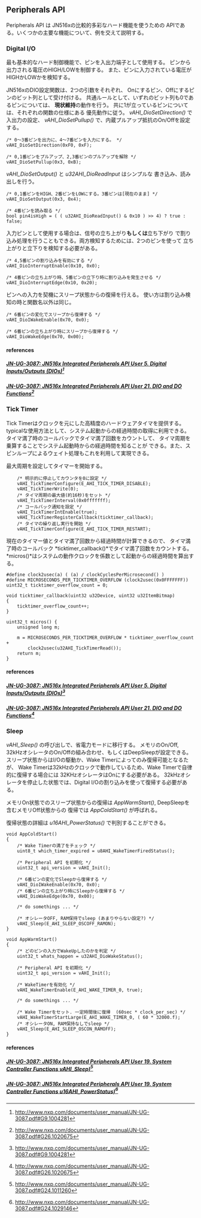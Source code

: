 Peripherals API
----------------

Peripherals API は JN516xの比較的多彩なハード機能を使うための
APIである。いくつかの主要な機能について、例を交えて説明する。


### Digital I/O

最も基本的なハード制御機能で、ピンを入出力端子として使用する。
ピンから出力される電圧のHIGH/LOWを制御する。
また、ピンに入力されている電圧がHIGHかLOWかを検知する。

JN516xのDIO設定関数は、2つの引数をそれぞれ、
Onにするピン、Offにするピンのビット列として受け付ける。
共通ルールとして、いずれのビット列も0であるピンについては、
**現状維持**の動作を行う。
共に1が立っているピンについては、それぞれの関数の仕様にある
優先動作に従う。
*vAHI_DioSetDirection()* で入出力の設定、
*vAHI_DioSetPullup()* で、内蔵プルアップ抵抗のOn/Offを設定する。

```
/* 0～3番ピンを出力に、4～7番ピンを入力にする。 */
vAHI_DioSetDirection(0xF0, 0xF);

/* 0,1番ピンをプルアップ、2,3番ピンのプルアップを解除 */
vAHI_DioSetPullup(0x3, 0xB);
```


*vAHI_DioSetOutput()* と *u32AHI_DioReadInput* はシンプルな
書き込み、読み出しを行う。

```
/* 0,1番ピンをHIGH、2番ピンをLOWにする。3番ピンは[現在のまま] */
vAHI_DioSetOutput(0x3, 0x4);

/* 4番ピンを読み取る */
bool pin4isHigh = ( ( u32AHI_DioReadInput() & 0x10 ) >> 4) ? true : false;
```

入力ピンとして使用する場合は、信号の立ち上がり**もしくは**立ち下がり
で割り込み処理を行うこともできる。両方検知するためには、2つのピンを使って
立ち上がりと立下りを検知する必要がある。

```
/* 4,5番ピンの割り込みを有効にする */
vAHI_DioInterruptEnable(0x10, 0x0);

/* 4番ピンの立ち上がり時、5番ピンの立下り時に割り込みを発生させる */
vAHI_DioInterruptEdge(0x10, 0x20);
```

ピンへの入力を契機にスリープ状態からの復帰を行える。
使い方は割り込み検知の時と関数名以外は同じ。

```
/* 6番ピンの変化でスリープから復帰する */
vAHI_DioIWakeEnable(0x70, 0x0);

/* 6番ピンの立ち上がり時にスリープから復帰する */
vAHI_DioWakeEdge(0x70, 0x00);
```


#### references

##### [JN-UG-3087: JN516x Integrated Peripherals API User 5. Digital Inputs/Outputs (DIOs)](http://www.nxp.com/documents/user_manual/JN-UG-3087.pdf#G9.1004281)[^1]
##### [JN-UG-3087: JN516x Integrated Peripherals API User 21.  DIO and DO Functions](http://www.nxp.com/documents/user_manual/JN-UG-3087.pdf#G26.1020675)[^2]

[^1]: <http://www.nxp.com/documents/user_manual/JN-UG-3087.pdf#G9.1004281>
[^2]: <http://www.nxp.com/documents/user_manual/JN-UG-3087.pdf#G26.1020675>

### Tick Timer

Tick Timerはクロックを元にした高精度のハードウェアタイマを提供する。
typicalな使用方法として、システム起動からの経過時間の取得に利用できる。
タイマ満了時のコールバックでタイマ満了回数をカウントして、
タイマ周期を乗算することでシステム起動時からの経過時間を知ることが
できる。また、スピンループによるウェイト処理もこれを利用して実現できる。

最大周期を設定してタイマーを開始する。

```
	/* 明示的に停止してカウンタを0に設定 */
	vAHI_TickTimerConfigure(E_AHI_TICK_TIMER_DISABLE);
	vAHI_TickTimerWrite(0);
	/* タイマ周期の最大値(約16秒)をセット */
	vAHI_TickTimerInterval(0x0fffffff);
	/* コールバック通知を設定 */
	vAHI_TickTimerIntEnable(true);
	vAHI_TickTimerRegisterCallback(ticktimer_callback);
	/* タイマの繰り返し実行を開始 */
	vAHI_TickTimerConfigure(E_AHI_TICK_TIMER_RESTART);
```

現在のタイマー値とタイマ満了回数から経過時間が計算できるので、
タイマ満了時のコールバック *ticktimer_callback()*でタイマ満了回数をカウントする。
*micros()*はシステムの動作クロックを係数として起動からの経過時間を算出する。

```
#define clock2usec(a) ( (a) / clockCyclesPerMicrosecond() )
#define MICROSECONDS_PER_TICKTIMER_OVERFLOW (clock2usec(0x0FFFFFFF))
uint32_t ticktimer_overflow_count = 0;

void ticktimer_callback(uint32 u32Device, uint32 u32ItemBitmap)
{
	ticktimer_overflow_count++;
}

uint32_t micros() {
	unsigned long m;

	m = MICROSECONDS_PER_TICKTIMER_OVERFLOW * ticktimer_overflow_count +
		clock2usec(u32AHI_TickTimerRead());
	return m;
}
```

#### references

##### [JN-UG-3087: JN516x Integrated Peripherals API User 5. Digital Inputs/Outputs (DIOs)](http://www.nxp.com/documents/user_manual/JN-UG-3087.pdf#G9.1004281)[^1]
##### [JN-UG-3087: JN516x Integrated Peripherals API User 21.  DIO and DO Functions](http://www.nxp.com/documents/user_manual/JN-UG-3087.pdf#G26.1020675)[^2]

[^1]: <http://www.nxp.com/documents/user_manual/JN-UG-3087.pdf#G9.1004281>
[^2]: <http://www.nxp.com/documents/user_manual/JN-UG-3087.pdf#G26.1020675>


### Sleep

*vAHI_Sleep()* の呼び出しで、省電力モードに移行する。
メモリのOn/Off, 32kHzオシレータのOn/Offの組み合わせ、もしくはDeepSleepが設定できる。
スリープ状態からはI/Oの駆動か、Wake Timerによってのみ復帰可能となるたが、
Wake Timerは32kHzのクロックで動作しているため、Wake Timerで自律的に復帰する場合には
32KHzオシレータはOnにする必要がある。
32kHzオシレータを停止した状態では、Digital I/Oの割り込みを使って復帰する必要がある。

メモリOn状態でのスリープ状態からの復帰は *AppWarmStart()*, DeepSleepを含むメモリOff状態からの
復帰では *AppColdStart()* が呼ばれる。

復帰状態の詳細は *u16AHI_PowerStatus()* で判別することができる。

```
void AppColdStart()
{
	/* Wake Timerの満了をチェック */
	uint8_t which_timer_expired = u8AHI_WakeTimerFiredStatus();

	/* Peripheral API を初期化 */
	uint32_t api_version = vAHI_Init();

	/* 6番ピンの変化でSleepから復帰する */
	vAHI_DioIWakeEnable(0x70, 0x0);
	/* 6番ピンの立ち上がり時にSleepから復帰する */
	vAHI_DioWakeEdge(0x70, 0x00);

	/* do somethings ... */

	/* オシレータOFF, RAM保持でsleep (あまりやらない設定?) */
	vAHI_Sleep(E_AHI_SLEEP_OSCOFF_RAMON);
}

void AppWarmStart()
{
	/* どのピンの入力でWakeUpしたのかを判定 */
	uint32_t whats_happen = u32AHI_DioWakeStatus();

	/* Peripheral API を初期化 */
	uint32_t api_version = vAHI_Init();

	/* WakeTimerを有効化 */
	vAHI_WakeTimerEnable(E_AHI_WAKE_TIMER_0, true);

	/* do somethings ... */

	/* Wake Timerをセット. 一定時間後に復帰  (60sec * clock_per_sec) */
	vAHI_WakeTimerStartLarge(E_AHI_WAKE_TIMER_0, ( 60 * 32000.f);
	/* オシレータON, RAM保持なしでsleep */
	vAHI_Sleep(E_AHI_SLEEP_OSCON_RAMOFF);
}
```


#### references

##### [JN-UG-3087: JN516x Integrated Peripherals API User 19. System Controller Functions vAHI_Sleep)](http://www.nxp.com/documents/user_manual/JN-UG-3087.pdf#G24.1011260)[^3]
##### [JN-UG-3087: JN516x Integrated Peripherals API User 19. System Controller Functions u16AHI_PowerStatus)](http://www.nxp.com/documents/user_manual/JN-UG-3087.pdf#G24.1029145)[^4]
[^3]: <http://www.nxp.com/documents/user_manual/JN-UG-3087.pdf#G24.1011260>
[^4]: <http://www.nxp.com/documents/user_manual/JN-UG-3087.pdf#G24.1029146>

